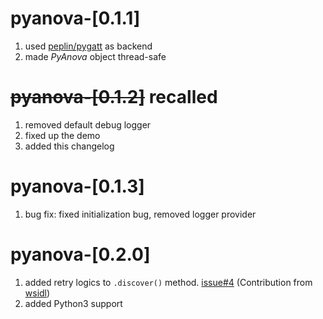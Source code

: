 # pyanova-[0.1.1]

1. used [peplin/pygatt](https://github.com/peplin/pygatt) as backend 
2. made _PyAnova_ object thread-safe

# ~~pyanova-[0.1.2]~~ recalled

1. removed default debug logger
2. fixed up the demo
3. added this changelog

# pyanova-[0.1.3]

1. bug fix: fixed initialization bug, removed logger provider

# pyanova-[0.2.0]

1. added retry logics to `.discover()` method. [issue#4](https://github.com/c3V6a2Vy/pyanova/issues/4) (Contribution from [wsidl](https://github.com/wsidl))
2. added Python3 support
